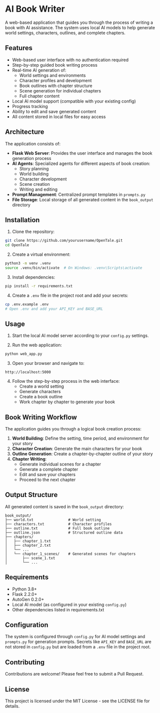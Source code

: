 # AI Book Writer

A web-based application that guides you through the process of writing a book with AI assistance. The system uses local AI models to help generate world settings, characters, outlines, and complete chapters.

## Features

- Web-based user interface with no authentication required
- Step-by-step guided book writing process
- Real-time AI generation of:
  - World settings and environments
  - Character profiles and development
  - Book outlines with chapter structure
  - Scene generation for individual chapters
  - Full chapter content
- Local AI model support (compatible with your existing config)
- Progress tracking
- Ability to edit and save generated content
- All content stored in local files for easy access

## Architecture

The application consists of:

- **Flask Web Server**: Provides the user interface and manages the book generation process
- **AI Agents**: Specialized agents for different aspects of book creation:
  - Story planning
  - World building
  - Character development
  - Scene creation
  - Writing and editing
- **Prompt Management**: Centralized prompt templates in `prompts.py`
- **File Storage**: Local storage of all generated content in the `book_output` directory

## Installation

1. Clone the repository:
```bash
git clone https://github.com/yourusername/OpenTale.git
cd OpenTale
```

2. Create a virtual environment:
```bash
python3 -m venv .venv
source .venv/bin/activate  # On Windows: .venv\Scripts\activate
```

3. Install dependencies:
```bash
pip install -r requirements.txt
```

4. Create a `.env` file in the project root and add your secrets:
```bash
cp .env.example .env
# Open .env and add your API_KEY and BASE_URL
```

## Usage

1. Start the local AI model server according to your `config.py` settings.

2. Run the web application:
```bash
python web_app.py
```

3. Open your browser and navigate to:
```
http://localhost:5000
```

4. Follow the step-by-step process in the web interface:
   - Create a world setting
   - Generate characters
   - Create a book outline
   - Work chapter by chapter to generate your book

## Book Writing Workflow

The application guides you through a logical book creation process:

1. **World Building**: Define the setting, time period, and environment for your story
2. **Character Creation**: Generate the main characters for your book
3. **Outline Generation**: Create a chapter-by-chapter outline of your story
4. **Chapter Writing**:
   - Generate individual scenes for a chapter
   - Generate a complete chapter
   - Edit and save your chapters
   - Proceed to the next chapter

## Output Structure

All generated content is saved in the `book_output` directory:
```
book_output/
├── world.txt                # World setting
├── characters.txt           # Character profiles
├── outline.txt              # Full book outline
├── outline.json             # Structured outline data
├── chapters/
│   ├── chapter_1.txt
│   ├── chapter_2.txt
│   └── ...
│   └── chapter_1_scenes/    # Generated scenes for chapters
│       ├── scene_1.txt
│       └── ...
```

## Requirements

- Python 3.8+
- Flask 2.2.0+
- AutoGen 0.2.0+
- Local AI model (as configured in your existing `config.py`)
- Other dependencies listed in requirements.txt

## Configuration

The system is configured through `config.py` for AI model settings and `prompts.py` for generation prompts. Secrets like `API_KEY` and `BASE_URL` are not stored in `config.py` but are loaded from a `.env` file in the project root.

## Contributing

Contributions are welcome! Please feel free to submit a Pull Request.

## License

This project is licensed under the MIT License - see the LICENSE file for details.